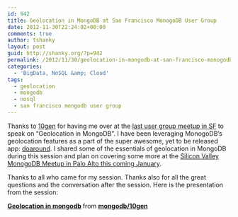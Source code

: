 ```yaml
---
id: 942
title: Geolocation in MongoDB at San Francisco MonogoDB User Group
date: 2012-11-30T22:24:02+00:00
comments: true
author: tshanky
layout: post
guid: http://shanky.org/?p=942
permalink: /2012/11/30/geolocation-in-mongodb-at-san-francisco-monogodb-user-group/
categories:
  - 'BigData, NoSQL &amp; Cloud'
tags:
  - geolocation
  - mongodb
  - nosql
  - san francisco mongodb user group
---
```

Thanks to <a href="http://www.10gen.com/" title="10gen" target="_blank">10gen</a> for having me over at the <a href="http://www.meetup.com/San-Francisco-MongoDB-User-Group/events/87791902/" title="San Francisco MongoDB User Group" target="_blank">last user group meetup in SF</a> to speak on &#8220;Geolocation in MongoDB&#8221;. I have been leveraging MonogoDB&#8217;s geolocation features as a part of the super awesome, yet to be released app: <a href="http://www.doaround.com/" title="doaround" target="_blank">doaround</a>. I shared some of the essentials of geolocation in MongoDB during this session and plan on covering some more at the <a href="http://www.meetup.com/MongoDB-SV-User-Group/events/91702142/" title="Silicon Valley MongoDB User Group" target="_blank">Silicon Valley MonogoDB Meetup in Palo Alto this coming January</a>.

Thanks to all who came for my session. Thanks also for all the great questions and the conversation after the session. Here is the presentation from the session:

  


<div style="margin-bottom:5px">
  <strong> <a href="http://www.slideshare.net/mongodb/geolocation-in-mongodb" title="Geolocation in mongodb" target="_blank">Geolocation in mongodb</a> </strong> from <strong><a href="http://www.slideshare.net/mongodb" target="_blank">mongodb/10gen</a></strong>
</div>